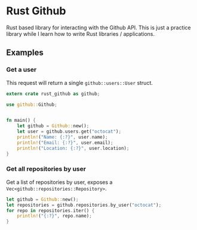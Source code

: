# Rust Github

Rust based library for interacting with the Github API. This is just a practice library while I learn how to write Rust libraries / applications.

## Examples

### Get a user

This request will return a single `github::users::User` struct.

```rust
extern crate rust_github as github;

use github::Github;


fn main() {
    let github = Github::new();
    let user = github.users.get("octocat");
    println!("Name: {:?}", user.name);
    println!("Email: {:?}", user.email);
    println!("Location: {:?}", user.location);
}
```

### Get all repositories by user

Get a list of repositories by user, exposes a `Vec<github::repositories::Repository>`.

```rust
let github = Github::new();
let repositories = github.repositories.by_user("octocat");
for repo in repositories.iter() {
    println!("{:?}", repo.name);
}
```
